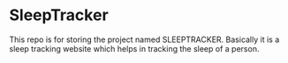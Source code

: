 # SleepTracker
This repo is for storing the project named SLEEPTRACKER. 
Basically it is a sleep tracking website which helps in tracking the sleep of a person. 
